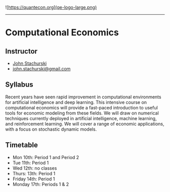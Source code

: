 ![https://quantecon.org](qe-logo-large.png)

----

# Computational Economics

## Instructor

* [John Stachurski](https://johnstachurski.net)
* john.stachurski@gmail.com

## Syllabus

Recent years have seen rapid improvement in computational environments for
artificial intelligence and deep learning. This intensive course on
computational economics will provide a fast-paced introduction to useful tools
for economic modeling from these fields. We will draw on numerical techniques
currently deployed in artificial intelligence, machine learning, and
reinforcement learning.  We will cover a range of economic applications, with a
focus on stochastic dynamic models.


## Timetable

* Mon 10th: Period 1 and Period 2
* Tue 11th: Period 1
* Wed 12th: no classes
* Thurs: 13th: Period 1
* Friday 14th: Period 1
* Monday 17th: Periods 1 & 2
